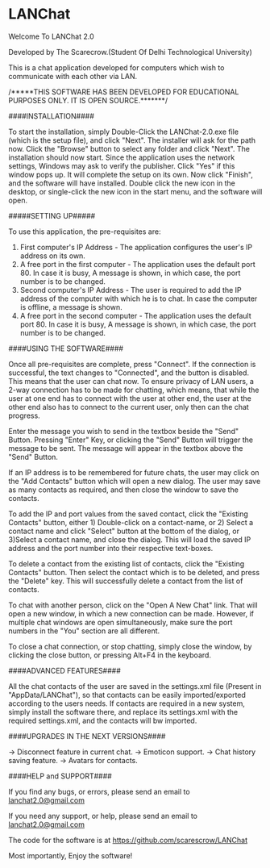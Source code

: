 LANChat
=======

Welcome To LANChat 2.0

Developed by The Scarecrow.(Student Of Delhi Technological University)

This is a chat application developed for computers which wish to communicate with each other via LAN.

/*****THIS SOFTWARE HAS BEEN DEVELOPED FOR EDUCATIONAL PURPOSES ONLY. IT IS OPEN SOURCE.*******/

####INSTALLATION####

To start the installation, simply Double-Click the LANChat-2.0.exe file (which is the setup file), and click "Next". The installer will ask for the path now. Click the "Browse" button to select any folder and click "Next". The installation should now start. Since the application uses the network settings, Windows may ask to verify the publisher. Click "Yes" if this window pops up. It will complete the setup on its own. Now click "Finish", and the software will have installed. Double click the new icon in the desktop, or single-click the new icon in the start menu, and the software will open.

#####SETTING UP#####

To use this application, the pre-requisites are:
1. First computer's IP Address - The application configures the user's IP address on its own.
2. A free port in the first computer - The application uses the default port 80. In case it is busy, A message is shown, in which case, the port number is to be changed.
3. Second computer's IP Address - The user is required to add the IP address of the computer with which he is to chat. In case the computer is offline, a message is shown.
4. A free port in the second computer - The application uses the default port 80. In case it is busy, A message is shown, in which case, the port number is to be changed.

####USING THE SOFTWARE####

Once all pre-requisites are complete, press "Connect". If the connection is successful, the text changes to "Connected", and the button is disabled. This means that the user can chat now. To ensure privacy of LAN users, a 2-way connection has to be made for chatting, which means, that while the user at one end has to connect with the user at other end, the user at the other end also has to connect to the current user, only then can the chat progress.

Enter the message you wish to send in the textbox beside the "Send" Button. Pressing "Enter" Key, or clicking the "Send" Button will trigger the message to be sent. The message will appear in the textbox above the "Send" Button.

If an IP address is to be remembered for future chats, the user may click on the "Add Contacts" button which will open a new dialog. The user may save as many contacts as required, and then close the window to save the contacts.

To add the IP and port values from the saved contact, click the "Existing Contacts" button, either 1) Double-click on a contact-name, or 2) Select a contact name and click "Select" button at the bottom of the dialog, or 3)Select a contact name, and close the dialog. This will load the saved IP address and the port number into their respective text-boxes.

To delete a contact from the existing list of contacts, click the "Existing Contacts" button. Then select the contact which is to be deleted, and press the "Delete" key. This will successfully delete a contact from the list of contacts.

To chat with another person, click on the "Open A New Chat" link. That will open a new window, in which a new connection can be made. However, if multiple chat windows are open simultaneously, make sure the port numbers in the "You" section are all different.

To close a chat connection, or stop chatting, simply close the window, by clicking the close button, or pressing Alt+F4 in the keyboard.

####ADVANCED FEATURES####

All the chat contacts of the user are saved in the settings.xml file (Present in "AppData/LANChat"), so that contacts can be easily imported/exported according to the users needs. If contacts are required in a new system, simply install the software there, and replace its settings.xml with the required settings.xml, and the contacts will bw imported.

####UPGRADES IN THE NEXT VERSIONS####

-> Disconnect feature in current chat.
-> Emoticon support.
-> Chat history saving feature.
-> Avatars for contacts.

####HELP and SUPPORT####

If you find any bugs, or errors, please send an email to lanchat2.0@gmail.com

If you need any support, or help, please send an email to lanchat2.0@gmail.com 

The code for the software is at https://github.com/scarescrow/LANChat

Most importantly, Enjoy the software!
